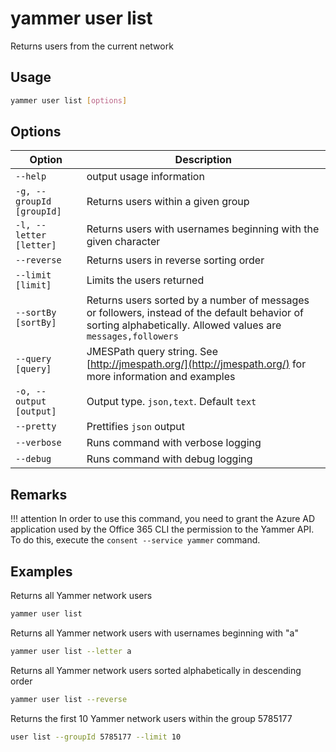 # yammer user list

Returns users from the current network

## Usage

```sh
yammer user list [options]
```

## Options

Option|Description
------|-----------
`--help`|output usage information
`-g, --groupId [groupId]`|Returns users within a given group
`-l, --letter [letter]`|Returns users with usernames beginning with the given character
`--reverse`|Returns users in reverse sorting order
`--limit [limit]`|Limits the users returned
`--sortBy [sortBy]`|Returns users sorted by a number of messages or followers, instead of the default behavior of sorting alphabetically. Allowed values are `messages,followers`
`--query [query]`|JMESPath query string. See [http://jmespath.org/](http://jmespath.org/) for more information and examples
`-o, --output [output]`|Output type. `json,text`. Default `text`
`--pretty`|Prettifies `json` output
`--verbose`|Runs command with verbose logging
`--debug`|Runs command with debug logging

## Remarks

!!! attention
    In order to use this command, you need to grant the Azure AD application used by the Office 365 CLI the permission to the Yammer API. To do this, execute the `consent --service yammer` command.

## Examples
  
Returns all Yammer network users

```sh
yammer user list
```

Returns all Yammer network users with usernames beginning with "a"

```sh
yammer user list --letter a
```

Returns all Yammer network users sorted alphabetically in descending order

```sh
yammer user list --reverse
```

Returns the first 10 Yammer network users within the group 5785177

```sh
user list --groupId 5785177 --limit 10
```
